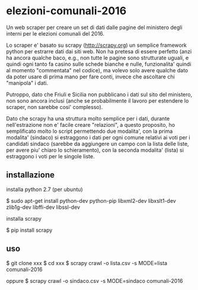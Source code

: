 # elezioni-comunali-2016
Un web scraper per creare un set di dati dalle pagine del ministero degli interni per le elezioni comunali del 2016.

Lo scraper e' basato su scrapy (http://scrapy.org) un semplice framework python per estrarre dati dai siti web.
Non ha pretesa di essere perfetto (anzi ha ancora qualche baco, e.g., non tutte le pagine sono strutturate uguali,
e quindi ogni tanto fa casino sulle schede bianche e nulle, funzionalita' quindi al momento "commentata" nel codice),
ma volevo solo avere qualche dato da poter usare di prima mano per fare conti, invece che ascoltare chi "manipola" i dati.

Putroppo, dato che Friuli e Sicilia non pubblicano i dati sul sito del ministero, non sono ancora inclusi (anche
se probabilmente il lavoro per estendere lo scraper, non sarebbe cosi' complesso).

Dato che scrapy ha una struttura molto semplice per i dati, durante nell'estrazione non e' facile creare "relazioni",
a questo proposito, ho semplificato molto lo script permettendo due modalita', con la prima modalita' (sindaco) si estraggono
i dati per ogni comune relativi ai voti per i candidati sindaco (sarebbe da aggiungere un campo con la lista delle liste,
per avere piu' chiaro lo schieramento), con la seconda modalita' (lista) si estraggono i voti per le singole liste.

## installazione
installa python 2.7 (per ubuntu)

$ sudo apt-get install python-dev python-pip libxml2-dev libxslt1-dev zlib1g-dev libffi-dev libssl-dev

installa scrapy

$ pip install scrapy

## uso

$ git clone xxx
$ cd xxx
$ scrapy crawl -o lista.csv -s MODE=lista comunali-2016

oppure 
$ scrapy crawl -o sindaco.csv -s MODE=sindaco comunali-2016
